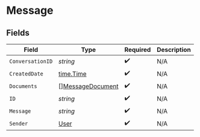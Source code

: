 # Message


## Fields

| Field                                                       | Type                                                        | Required                                                    | Description                                                 |
| ----------------------------------------------------------- | ----------------------------------------------------------- | ----------------------------------------------------------- | ----------------------------------------------------------- |
| `ConversationID`                                            | *string*                                                    | :heavy_check_mark:                                          | N/A                                                         |
| `CreatedDate`                                               | [time.Time](https://pkg.go.dev/time#Time)                   | :heavy_check_mark:                                          | N/A                                                         |
| `Documents`                                                 | [][MessageDocument](../../models/shared/messagedocument.md) | :heavy_check_mark:                                          | N/A                                                         |
| `ID`                                                        | *string*                                                    | :heavy_check_mark:                                          | N/A                                                         |
| `Message`                                                   | *string*                                                    | :heavy_check_mark:                                          | N/A                                                         |
| `Sender`                                                    | [User](../../models/shared/user.md)                         | :heavy_check_mark:                                          | N/A                                                         |